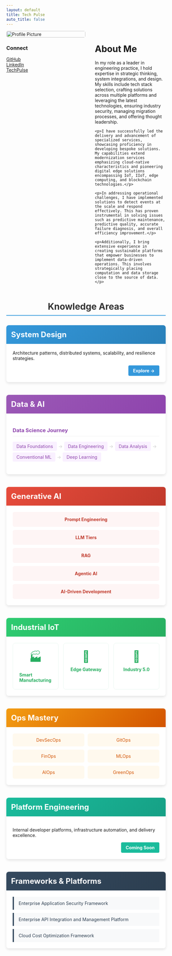 ```yaml
---
layout: default
title: Tech Pulse
auto_title: false
---
```


<div style="display: flex; align-items: flex-start; margin-bottom: 30px;">
  <div style="flex: 0 0 250px; margin-right: 30px;">
    <img src="https://github.com/kranthiB/tech-pulse/assets/20100300/9a736590-5588-4b5b-813c-7e25c031942e" alt="Profile Picture" style="width: 100%; border-radius: 5px;">
    <div style="margin-top: 15px;">
      <h3>Connect</h3>
      <ul style="list-style-type: none; padding-left: 0;">
        <li><a href="https://github.com/kranthiB">GitHub</a></li>
        <li><a href="https://www.linkedin.com/in/kranthi-kumar-bitra/">LinkedIn</a></li>
        <li><a href="https://kranthib.github.io/tech-pulse">TechPulse</a></li>
      </ul>
    </div>
  </div>
  
  <div style="flex: 1;">
    <h1>About Me</h1>
    <p>In my role as a leader in engineering practice, I hold expertise in strategic thinking, system integrations, and design. My skills include tech stack selection, crafting solutions across multiple platforms and leveraging the latest technologies, ensuring industry security, managing migration processes, and offering thought leadership.</p>
    
    <p>I have successfully led the delivery and advancement of specialized services, showcasing proficiency in developing bespoke solutions. My capabilities extend modernization services emphasizing cloud-native characteristics and pioneering digital edge solutions encompassing IoT, IIoT, edge computing, and blockchain technologies.</p>
    
    <p>In addressing operational challenges, I have implemented solutions to detect events at the scale and respond effectively. This has proven instrumental in solving issues such as predictive maintenance, predictive quality, accurate failure diagnosis, and overall efficiency improvement.</p>
    
    <p>Additionally, I bring extensive experience in creating sustainable platforms that empower businesses to implement data-driven operations. This involves strategically placing computation and data storage close to the source of data.</p>
  </div>
</div>

<div style="margin-top: 40px;">
  <h1 style="text-align: center; margin-bottom: 30px; color: #333; border-bottom: 2px solid #3498db; padding-bottom: 10px;">Knowledge Areas</h1>
  
  <!-- System Design Card -->
  <div style="margin-bottom: 40px; box-shadow: 0 4px 8px rgba(0,0,0,0.1); border-radius: 8px; overflow: hidden;">
    <div style="background: linear-gradient(135deg, #3498db, #2980b9); padding: 15px; color: white;">
      <h2 style="margin: 0; font-size: 24px;">System Design</h2>
    </div>
    <div style="padding: 20px; background-color: white;">
      <p style="margin-top: 0;">Architecture patterns, distributed systems, scalability, and resilience strategies.</p>
      <div style="text-align: right;">
        <a href="https://kranthib.github.io/tech-pulse/system-design.html" style="display: inline-block; padding: 8px 15px; background-color: #3498db; color: white; text-decoration: none; border-radius: 4px; font-weight: bold;">Explore →</a>
      </div>
    </div>
  </div>
  
  <!-- Data & AI Card -->
  <div style="margin-bottom: 40px; box-shadow: 0 4px 8px rgba(0,0,0,0.1); border-radius: 8px; overflow: hidden;">
    <div style="background: linear-gradient(135deg, #9b59b6, #8e44ad); padding: 15px; color: white;">
      <h2 style="margin: 0; font-size: 24px;">Data & AI</h2>
    </div>
    <div style="padding: 20px; background-color: white;">
      <div style="margin-bottom: 20px;">
        <h3 style="color: #8e44ad; border-bottom: 1px solid #eee; padding-bottom: 8px;">Data Science Journey</h3>
        <div style="display: flex; flex-wrap: wrap; gap: 5px; align-items: center;">
          <a href="https://kranthib.github.io/tech-pulse/data-ai/data-foundations.html" style="padding: 6px 12px; background-color: #f9f0ff; border-radius: 4px; text-decoration: none; color: #8e44ad;">Data Foundations</a>
          <span style="color: #ccc;">→</span>
          <a href="https://kranthib.github.io/tech-pulse/data-ai/data-engineering.html" style="padding: 6px 12px; background-color: #f9f0ff; border-radius: 4px; text-decoration: none; color: #8e44ad;">Data Engineering</a>
          <span style="color: #ccc;">→</span>
          <a href="https://kranthib.github.io/tech-pulse/data-ai/data-analysis.html" style="padding: 6px 12px; background-color: #f9f0ff; border-radius: 4px; text-decoration: none; color: #8e44ad;">Data Analysis</a>
          <span style="color: #ccc;">→</span>
          <a href="https://kranthib.github.io/tech-pulse/data-ai/conventional-ml.html" style="padding: 6px 12px; background-color: #f9f0ff; border-radius: 4px; text-decoration: none; color: #8e44ad;">Conventional ML</a>
          <span style="color: #ccc;">→</span>
          <a href="https://kranthib.github.io/tech-pulse/data-ai/deep-learning.html" style="padding: 6px 12px; background-color: #f9f0ff; border-radius: 4px; text-decoration: none; color: #8e44ad;">Deep Learning</a>
        </div>
      </div>
    </div>
  </div>
  
  <!-- Generative AI Card -->
  <div style="margin-bottom: 40px; box-shadow: 0 4px 8px rgba(0,0,0,0.1); border-radius: 8px; overflow: hidden;">
    <div style="background: linear-gradient(135deg, #e74c3c, #c0392b); padding: 15px; color: white;">
      <h2 style="margin: 0; font-size: 24px;">Generative AI</h2>
    </div>
    <div style="padding: 20px; background-color: white;">
      <div style="display: flex; flex-wrap: wrap; gap: 10px;">
        <a href="https://kranthib.github.io/tech-pulse/gen-ai/prompt-engineering.html" style="flex: 1; min-width: 200px; padding: 15px; background-color: #fef5f5; border-radius: 6px; text-decoration: none; color: #c0392b; text-align: center; font-weight: bold;">Prompt Engineering</a>
        <a href="https://kranthib.github.io/tech-pulse/gen-ai/llm-tier.html" style="flex: 1; min-width: 200px; padding: 15px; background-color: #fef5f5; border-radius: 6px; text-decoration: none; color: #c0392b; text-align: center; font-weight: bold;">LLM Tiers</a>
        <a href="https://kranthib.github.io/tech-pulse/gen-ai/rag.html" style="flex: 1; min-width: 200px; padding: 15px; background-color: #fef5f5; border-radius: 6px; text-decoration: none; color: #c0392b; text-align: center; font-weight: bold;">RAG</a>
        <a href="https://kranthib.github.io/tech-pulse/gen-ai/agentic-ai.html" style="flex: 1; min-width: 200px; padding: 15px; background-color: #fef5f5; border-radius: 6px; text-decoration: none; color: #c0392b; text-align: center; font-weight: bold;">Agentic AI</a>
        <a href="https://kranthib.github.io/tech-pulse/gen-ai/ai-driven-software-development.html" style="flex: 1; min-width: 200px; padding: 15px; background-color: #fef5f5; border-radius: 6px; text-decoration: none; color: #c0392b; text-align: center; font-weight: bold;">AI-Driven Development</a>
      </div>
    </div>
  </div>
  
  <!-- Industrial IoT Card -->
  <div style="margin-bottom: 40px; box-shadow: 0 4px 8px rgba(0,0,0,0.1); border-radius: 8px; overflow: hidden;">
    <div style="background: linear-gradient(135deg, #2ecc71, #27ae60); padding: 15px; color: white;">
      <h2 style="margin: 0; font-size: 24px;">Industrial IoT</h2>
    </div>
    <div style="padding: 20px; background-color: white;">
      <div style="display: flex; flex-wrap: wrap; gap: 15px;">
        <a href="https://kranthib.github.io/tech-pulse/industrial-iot/industrial-iot.html" style="flex: 1; display: flex; flex-direction: column; align-items: center; padding: 20px; border: 1px solid #e8f6ef; border-radius: 8px; text-decoration: none; color: #27ae60;">
          <span style="font-size: 36px; margin-bottom: 10px;">🏭</span>
          <span style="font-weight: bold;">Smart Manufacturing</span>
        </a>
        <a href="https://kranthib.github.io/tech-pulse/industrial-iot/edge-gateway.html" style="flex: 1; display: flex; flex-direction: column; align-items: center; padding: 20px; border: 1px solid #e8f6ef; border-radius: 8px; text-decoration: none; color: #27ae60;">
          <span style="font-size: 36px; margin-bottom: 10px;">🔄</span>
          <span style="font-weight: bold;">Edge Gateway</span>
        </a>
        <a href="https://kranthib.github.io/tech-pulse/industrial-iot/industry-5.0.html" style="flex: 1; display: flex; flex-direction: column; align-items: center; padding: 20px; border: 1px solid #e8f6ef; border-radius: 8px; text-decoration: none; color: #27ae60;">
          <span style="font-size: 36px; margin-bottom: 10px;">🚀</span>
          <span style="font-weight: bold;">Industry 5.0</span>
        </a>
      </div>
    </div>
  </div>
  
  <!-- Ops Mastery Card -->
  <div style="margin-bottom: 40px; box-shadow: 0 4px 8px rgba(0,0,0,0.1); border-radius: 8px; overflow: hidden;">
    <div style="background: linear-gradient(135deg, #f39c12, #d35400); padding: 15px; color: white;">
      <h2 style="margin: 0; font-size: 24px;">Ops Mastery</h2>
    </div>
    <div style="padding: 20px; background-color: white;">
      <div style="display: flex; flex-wrap: wrap; gap: 10px;">
        <a href="https://kranthib.github.io/tech-pulse/ops-mastery/dev-sec-ops.html" style="flex: 1; min-width: 140px; padding: 12px 15px; background-color: #fff9ee; border-radius: 6px; text-decoration: none; color: #d35400; text-align: center;">DevSecOps</a>
        <a href="https://kranthib.github.io/tech-pulse/ops-mastery/git-ops.html" style="flex: 1; min-width: 140px; padding: 12px 15px; background-color: #fff9ee; border-radius: 6px; text-decoration: none; color: #d35400; text-align: center;">GitOps</a>
        <a href="https://kranthib.github.io/tech-pulse/ops-mastery/fin-ops.html" style="flex: 1; min-width: 140px; padding: 12px 15px; background-color: #fff9ee; border-radius: 6px; text-decoration: none; color: #d35400; text-align: center;">FinOps</a>
        <a href="https://kranthib.github.io/tech-pulse/ops-mastery/ml-ops.html" style="flex: 1; min-width: 140px; padding: 12px 15px; background-color: #fff9ee; border-radius: 6px; text-decoration: none; color: #d35400; text-align: center;">MLOps</a>
        <a href="https://kranthib.github.io/tech-pulse/ops-mastery/ai-ops.html" style="flex: 1; min-width: 140px; padding: 12px 15px; background-color: #fff9ee; border-radius: 6px; text-decoration: none; color: #d35400; text-align: center;">AIOps</a>
        <a href="https://kranthib.github.io/tech-pulse/ops-mastery/green-ops.html" style="flex: 1; min-width: 140px; padding: 12px 15px; background-color: #fff9ee; border-radius: 6px; text-decoration: none; color: #d35400; text-align: center;">GreenOps</a>
      </div>
    </div>
  </div>
  
  <!-- Platform Engineering Card -->
  <div style="margin-bottom: 40px; box-shadow: 0 4px 8px rgba(0,0,0,0.1); border-radius: 8px; overflow: hidden;">
    <div style="background: linear-gradient(135deg, #1abc9c, #16a085); padding: 15px; color: white;">
      <h2 style="margin: 0; font-size: 24px;">Platform Engineering</h2>
    </div>
    <div style="padding: 20px; background-color: white;">
      <p>Internal developer platforms, infrastructure automation, and delivery excellence.</p>
      <div style="text-align: right;">
        <a href="#" style="display: inline-block; padding: 8px 15px; background-color: #1abc9c; color: white; text-decoration: none; border-radius: 4px; font-weight: bold;">Coming Soon</a>
      </div>
    </div>
  </div>
  
  <!-- Frameworks & Platforms Card -->
  <div style="margin-bottom: 40px; box-shadow: 0 4px 8px rgba(0,0,0,0.1); border-radius: 8px; overflow: hidden;">
    <div style="background: linear-gradient(135deg, #34495e, #2c3e50); padding: 15px; color: white;">
      <h2 style="margin: 0; font-size: 24px;">Frameworks & Platforms</h2>
    </div>
    <div style="padding: 20px; background-color: white;">
      <div style="display: flex; flex-direction: column; gap: 10px;">
        <a href="https://kranthib.github.io/tech-pulse/frameworks-n-platforms/enterprise-application-security-framework.html" style="padding: 12px 15px; background-color: #f8f9fa; border-left: 4px solid #34495e; text-decoration: none; color: #2c3e50;">Enterprise Application Security Framework</a>
        <a href="https://kranthib.github.io/tech-pulse/frameworks-n-platforms/enterprise-api-integration-and-management-platform.html" style="padding: 12px 15px; background-color: #f8f9fa; border-left: 4px solid #34495e; text-decoration: none; color: #2c3e50;">Enterprise API Integration and Management Platform</a>
        <a href="https://kranthib.github.io/tech-pulse/frameworks-n-platforms/cloud-cost-optimization-framework.html" style="padding: 12px 15px; background-color: #f8f9fa; border-left: 4px solid #34495e; text-decoration: none; color: #2c3e50;">Cloud Cost Optimization Framework</a>
      </div>
    </div>
  </div>
</div>